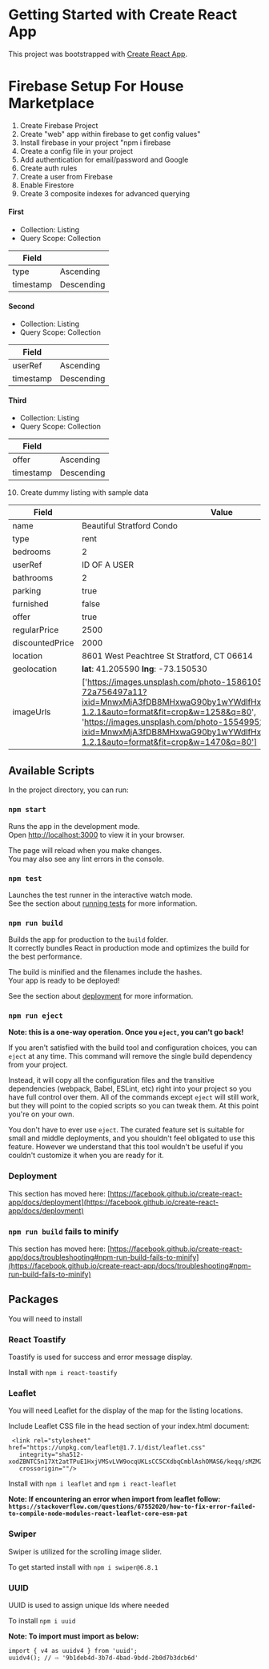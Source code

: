 # Getting Started with Create React App

This project was bootstrapped with [Create React App](https://github.com/facebook/create-react-app).

# Firebase Setup For House Marketplace

1. Create Firebase Project
2. Create "web" app within firebase to get config values"
3. Install firebase in your project "npm i firebase
4. Create a config file in your project
5. Add authentication for email/password and Google
6. Create auth rules
7. Create a user from Firebase
8. Enable Firestore
9. Create 3 composite indexes for advanced querying

#### First

-   Collection: Listing
-   Query Scope: Collection

| Field     |            |
| --------- | ---------- |
| type      | Ascending  |
| timestamp | Descending |

#### Second

-   Collection: Listing
-   Query Scope: Collection

| Field     |            |
| --------- | ---------- |
| userRef   | Ascending  |
| timestamp | Descending |

#### Third

-   Collection: Listing
-   Query Scope: Collection

| Field     |            |
| --------- | ---------- |
| offer     | Ascending  |
| timestamp | Descending |

10. Create dummy listing with sample data

| Field           | Value                                                                                                                                                                                                                                                                                                                             |
| --------------- | --------------------------------------------------------------------------------------------------------------------------------------------------------------------------------------------------------------------------------------------------------------------------------------------------------------------------------- |
| name            | Beautiful Stratford Condo                                                                                                                                                                                                                                                                                                         |
| type            | rent                                                                                                                                                                                                                                                                                                                              |
| bedrooms        | 2                                                                                                                                                                                                                                                                                                                                 |
| userRef         | ID OF A USER                                                                                                                                                                                                                                                                                                                      |
| bathrooms       | 2                                                                                                                                                                                                                                                                                                                                 |
| parking         | true                                                                                                                                                                                                                                                                                                                              |
| furnished       | false                                                                                                                                                                                                                                                                                                                             |
| offer           | true                                                                                                                                                                                                                                                                                                                              |
| regularPrice    | 2500                                                                                                                                                                                                                                                                                                                              |
| discountedPrice | 2000                                                                                                                                                                                                                                                                                                                              |
| location        | 8601 West Peachtree St Stratford, CT 06614                                                                                                                                                                                                                                                                                        |
| geolocation     | **lat**: 41.205590 **lng**: -73.150530                                                                                                                                                                                                                                                                                            |
| imageUrls       | ['https://images.unsplash.com/photo-1586105251261-72a756497a11?ixid=MnwxMjA3fDB8MHxwaG90by1wYWdlfHx8fGVufDB8fHx8&ixlib=rb-1.2.1&auto=format&fit=crop&w=1258&q=80', 'https://images.unsplash.com/photo-1554995207-c18c203602cb?ixid=MnwxMjA3fDB8MHxwaG90by1wYWdlfHx8fGVufDB8fHx8&ixlib=rb-1.2.1&auto=format&fit=crop&w=1470&q=80'] |

## Available Scripts

In the project directory, you can run:

### `npm start`

Runs the app in the development mode.\
Open [http://localhost:3000](http://localhost:3000) to view it in your browser.

The page will reload when you make changes.\
You may also see any lint errors in the console.

### `npm test`

Launches the test runner in the interactive watch mode.\
See the section about [running tests](https://facebook.github.io/create-react-app/docs/running-tests) for more information.

### `npm run build`

Builds the app for production to the `build` folder.\
It correctly bundles React in production mode and optimizes the build for the best performance.

The build is minified and the filenames include the hashes.\
Your app is ready to be deployed!

See the section about [deployment](https://facebook.github.io/create-react-app/docs/deployment) for more information.

### `npm run eject`

**Note: this is a one-way operation. Once you `eject`, you can't go back!**

If you aren't satisfied with the build tool and configuration choices, you can `eject` at any time. This command will remove the single build dependency from your project.

Instead, it will copy all the configuration files and the transitive dependencies (webpack, Babel, ESLint, etc) right into your project so you have full control over them. All of the commands except `eject` will still work, but they will point to the copied scripts so you can tweak them. At this point you're on your own.

You don't have to ever use `eject`. The curated feature set is suitable for small and middle deployments, and you shouldn't feel obligated to use this feature. However we understand that this tool wouldn't be useful if you couldn't customize it when you are ready for it.

### Deployment

This section has moved here: [https://facebook.github.io/create-react-app/docs/deployment](https://facebook.github.io/create-react-app/docs/deployment)

### `npm run build` fails to minify

This section has moved here: [https://facebook.github.io/create-react-app/docs/troubleshooting#npm-run-build-fails-to-minify](https://facebook.github.io/create-react-app/docs/troubleshooting#npm-run-build-fails-to-minify)

## Packages

You will need to install

### React Toastify

Toastify is used for success and error message display.

Install with `npm i react-toastify`

### Leaflet

You will need Leaflet for the display of the map for the listing locations.

Include Leaflet CSS file in the head section of your index.html document:

```
 <link rel="stylesheet" href="https://unpkg.com/leaflet@1.7.1/dist/leaflet.css"
   integrity="sha512-xodZBNTC5n17Xt2atTPuE1HxjVMSvLVW9ocqUKLsCC5CXdbqCmblAshOMAS6/keqq/sMZMZ19scR4PsZChSR7A=="
   crossorigin=""/>
```

Install with `npm i leaflet` and `npm i react-leaflet`

**Note: If encountering an error when import from leaflet follow: `https://stackoverflow.com/questions/67552020/how-to-fix-error-failed-to-compile-node-modules-react-leaflet-core-esm-pat`**

### Swiper

Swiper is utilized for the scrolling image slider.

To get started install with `npm i swiper@6.8.1`

### UUID

UUID is used to assign unique Ids where needed

To install `npm i uuid`

**Note: To import must import as below:**

```
import { v4 as uuidv4 } from 'uuid';
uuidv4(); // ⇨ '9b1deb4d-3b7d-4bad-9bdd-2b0d7b3dcb6d'
```
